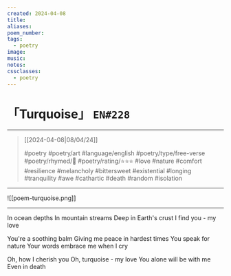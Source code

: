 ```yaml
---
created: 2024-04-08
title:
aliases:
poem_number:
tags:
  - poetry
image:
music:
notes:
cssclasses:
  - poetry
---
```

# 「Turquoise」 `EN#228`

---

> [[2024-04-08|08/04/24]]
> 
> #poetry 
> #poetry/art 
> #language/english 
> #poetry/type/free-verse 
> #poetry/rhymed/🔴 
> #poetry/rating/⭐⭐⭐ 
> #love #nature #comfort #resilience #melancholy #bittersweet #existential #longing #tranquility #awe #cathartic #death #random #isolation 

---

![[poem-turquoise.png]]

---

In ocean depths 
In mountain streams
Deep in Earth's crust
I find you - my love

You're a soothing balm
Giving me peace in hardest times
You speak for nature
Your words embrace me when I cry

Oh, how I cherish you
Oh, turquoise - my love
You alone will be with me 
Even in death